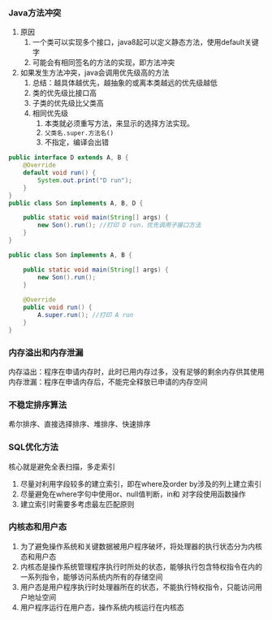 
### Java方法冲突

1. 原因 
   1. 一个类可以实现多个接口，java8起可以定义静态方法，使用default关键字
   2. 可能会有相同签名的方法的实现，即方法冲突 
2. 如果发生方法冲突，java会调用优先级高的方法
   1. 总结：越具体越优先，越抽象的或离本类越远的优先级越低
   2. 类的优先级比接口高
   3. 子类的优先级比父类高
   4. 相同优先级
      1. 本类就必须重写方法，来显示的选择方法实现。 
      2. ``父类名.super.方法名()``
      3. 不指定，编译会出错


```java
public interface D extends A, B {
    @Override
    default void run() {
        System.out.print("D run");
    }
}
public class Son implements A, B, D {

    public static void main(String[] args) {
        new Son().run(); //打印 D run，优先调用子接口方法
    }
}
```

```java
public class Son implements A, B {

    public static void main(String[] args) {
        new Son().run();
    }
    
    @Override
    public void run() {
        A.super.run(); //打印 A run
    }
}
```


### 内存溢出和内存泄漏

内存溢出：程序在申请内存时，此时已用内存过多，没有足够的剩余内存供其使用
内存泄漏：程序在申请内存后，不能完全释放已申请的内存空间

### 不稳定排序算法
希尔排序、直接选择排序、堆排序、快速排序

### SQL优化方法
核心就是避免全表扫描，多走索引
1. 尽量对利用字段较多的建立索引，即在where及order by涉及的列上建立索引
2. 尽量避免在where字句中使用or、null值判断，in和 对字段使用函数操作
3. 建立索引时需要多考虑最左匹配原则

### 内核态和用户态
1. 为了避免操作系统和关键数据被用户程序破坏，将处理器的执行状态分为内核态和用户态
2. 内核态是操作系统管理程序执行时所处的状态，能够执行包含特权指令在内的一系列指令，能够访问系统内所有的存储空间
3. 用户态是用户程序执行时处理器所在的状态，不能执行特权指令，只能访问用户地址空间
4. 用户程序运行在用户态，操作系统内核运行在内核态
